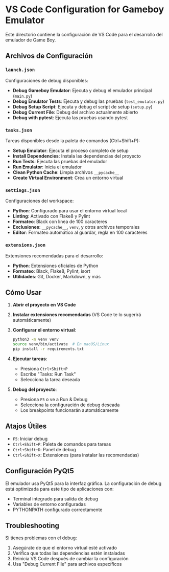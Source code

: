# VS Code Configuration for Gameboy Emulator

Este directorio contiene la configuración de VS Code para el desarrollo del emulador de Game Boy.

## Archivos de Configuración

### `launch.json`
Configuraciones de debug disponibles:

- **Debug Gameboy Emulator**: Ejecuta y debug el emulador principal (`main.py`)
- **Debug Emulator Tests**: Ejecuta y debug las pruebas (`test_emulator.py`)
- **Debug Setup Script**: Ejecuta y debug el script de setup (`setup.py`)
- **Debug Current File**: Debug del archivo actualmente abierto
- **Debug with pytest**: Ejecuta las pruebas usando pytest

### `tasks.json`
Tareas disponibles desde la paleta de comandos (Ctrl+Shift+P):

- **Setup Emulator**: Ejecuta el proceso completo de setup
- **Install Dependencies**: Instala las dependencias del proyecto
- **Run Tests**: Ejecuta las pruebas del emulador
- **Run Emulator**: Inicia el emulador
- **Clean Python Cache**: Limpia archivos `__pycache__`
- **Create Virtual Environment**: Crea un entorno virtual

### `settings.json`
Configuraciones del workspace:

- **Python**: Configurado para usar el entorno virtual local
- **Linting**: Activado con Flake8 y Pylint
- **Formateo**: Black con línea de 100 caracteres
- **Exclusiones**: `__pycache__`, `venv`, y otros archivos temporales
- **Editor**: Formateo automático al guardar, regla en 100 caracteres

### `extensions.json`
Extensiones recomendadas para el desarrollo:

- **Python**: Extensiones oficiales de Python
- **Formateo**: Black, Flake8, Pylint, isort
- **Utilidades**: Git, Docker, Markdown, y más

## Cómo Usar

1. **Abrir el proyecto en VS Code**
2. **Instalar extensiones recomendadas** (VS Code te lo sugerirá automáticamente)
3. **Configurar el entorno virtual**:
   ```bash
   python3 -m venv venv
   source venv/bin/activate  # En macOS/Linux
   pip install -r requirements.txt
   ```

4. **Ejecutar tareas**:
   - Presiona `Ctrl+Shift+P`
   - Escribe "Tasks: Run Task"
   - Selecciona la tarea deseada

5. **Debug del proyecto**:
   - Presiona `F5` o ve a Run & Debug
   - Selecciona la configuración de debug deseada
   - Los breakpoints funcionarán automáticamente

## Atajos Útiles

- `F5`: Iniciar debug
- `Ctrl+Shift+P`: Paleta de comandos para tareas
- `Ctrl+Shift+D`: Panel de debug
- `Ctrl+Shift+X`: Extensiones (para instalar las recomendadas)

## Configuración PyQt5

El emulador usa PyQt5 para la interfaz gráfica. La configuración de debug está optimizada para este tipo de aplicaciones con:

- Terminal integrado para salida de debug
- Variables de entorno configuradas
- PYTHONPATH configurado correctamente

## Troubleshooting

Si tienes problemas con el debug:

1. Asegúrate de que el entorno virtual esté activado
2. Verifica que todas las dependencias estén instaladas
3. Reinicia VS Code después de cambiar la configuración
4. Usa "Debug Current File" para archivos específicos
